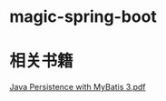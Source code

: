 # magic-spring-boot
# 相关书籍
[Java Persistence with MyBatis 3.pdf](https://github.com/chloneda/notes/blob/master/Resources/Java%20Persistence%20with%20MyBatis%203.pdf)
